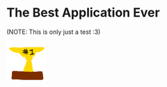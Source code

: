 # The Best Application Ever

(NOTE: This is only just a test :3)

![github image](https://github.com/duck2469/The-Best-Application-Ever/blob/master/BestApp.png)
